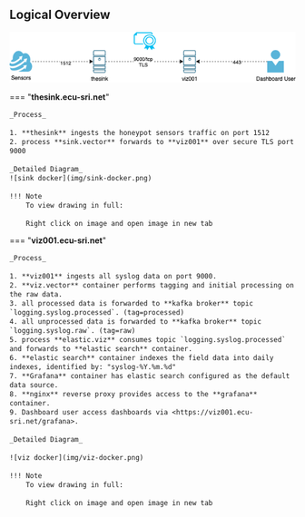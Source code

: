 
## Logical Overview

![sink docker](img/sink-viz.png)

=== "**thesink.ecu-sri.net**"

    _Process_

    1. **thesink** ingests the honeypot sensors traffic on port 1512
    2. process **sink.vector** forwards to **viz001** over secure TLS port 9000

    _Detailed Diagram_
    ![sink docker](img/sink-docker.png)

    !!! Note 
        To view drawing in full:

        Right click on image and open image in new tab

=== "**viz001.ecu-sri.net**"

    _Process_

    1. **viz001** ingests all syslog data on port 9000.
    2. **viz.vector** container performs tagging and initial processing on the raw data.
    3. all processed data is forwarded to **kafka broker** topic `logging.syslog.processed`. (tag=processed)
    4. all unprocessed data is forwarded to **kafka broker** topic `logging.syslog.raw`. (tag=raw)
    5. process **elastic.viz** consumes topic `logging.syslog.processed` and forwards to **elastic search** container.
    6. **elastic search** container indexes the field data into daily indexes, identified by: "syslog-%Y.%m.%d"
    7. **Grafana** container has elastic search configured as the default data source.  
    8. **nginx** reverse proxy provides access to the **grafana** container.
    9. Dashboard user access dashboards via <https://viz001.ecu-sri.net/grafana>.

    _Detailed Diagram_

    ![viz docker](img/viz-docker.png)

    !!! Note 
        To view drawing in full:
        
        Right click on image and open image in new tab
